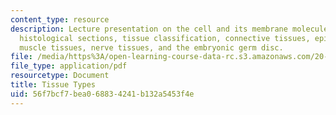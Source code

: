 ```yaml
---
content_type: resource
description: Lecture presentation on the cell and its membrane molecules, viewing
  histological sections, tissue classification, connective tissues, epithelial tissues,
  muscle tissues, nerve tissues, and the embryonic germ disc.
file: /media/https%3A/open-learning-course-data-rc.s3.amazonaws.com/20-441j-biomaterials-tissue-interactions-fall-2009/56f7bcf7bea068834241b132a5453f4e_MIT20_441JF09_lec02a_ms.pdf
file_type: application/pdf
resourcetype: Document
title: Tissue Types
uid: 56f7bcf7-bea0-6883-4241-b132a5453f4e
---
```

